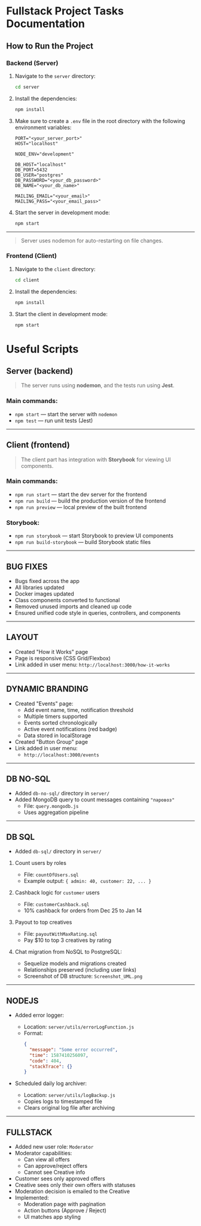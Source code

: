 # Fullstack Project Tasks Documentation

## How to Run the Project

### Backend (Server)

1. Navigate to the `server` directory:

   ```bash
   cd server
   ```

2. Install the dependencies:

   ```bash
   npm install
   ```

3. Make sure to create a `.env` file in the root directory with the following environment variables:

   ```env
   PORT="<your_server_port>"
   HOST="localhost"

   NODE_ENV="development"

   DB_HOST="localhost"
   DB_PORT=5432
   DB_USER="postgres"
   DB_PASSWORD="<your_db_password>"
   DB_NAME="<your_db_name>"

   MAILING_EMAIL="<your_email>"
   MAILING_PASS="<your_email_pass>"
   ```

4. Start the server in development mode:
   ```bash
   npm start
   ```

---

> Server uses nodemon for auto-restarting on file changes.

### Frontend (Client)

1. Navigate to the `client` directory:

   ```bash
   cd client
   ```

2. Install the dependencies:

   ```bash
   npm install
   ```

3. Start the client in development mode:
   ```bash
   npm start
   ```

# Useful Scripts

## Server (backend)

> The server runs using **nodemon**, and the tests run using **Jest**.

### Main commands:

- `npm start` — start the server with `nodemon`
- `npm test` — run unit tests (Jest)

---

## Client (frontend)

> The client part has integration with **Storybook** for viewing UI components.

### Main commands:

- `npm run start` — start the dev server for the frontend
- `npm run build` — build the production version of the frontend
- `npm run preview` — local preview of the built frontend

### Storybook:

- `npm run storybook` — start Storybook to preview UI components
- `npm run build-storybook` — build Storybook static files

---

## BUG FIXES

- Bugs fixed across the app
- All libraries updated
- Docker images updated
- Class components converted to functional
- Removed unused imports and cleaned up code
- Ensured unified code style in queries, controllers, and components

---

## LAYOUT

- Created "How it Works" page
- Page is responsive (CSS Grid/Flexbox)
- Link added in user menu: `http://localhost:3000/how-it-works`

---

## DYNAMIC BRANDING

- Created "Events" page:
  - Add event name, time, notification threshold
  - Multiple timers supported
  - Events sorted chronologically
  - Active event notifications (red badge)
  - Data stored in localStorage
- Created "Button Group" page
- Link added in user menu:
  - `http://localhost:3000/events`

---

## DB NO-SQL

- Added `db-no-sql/` directory in `server/`
- Added MongoDB query to count messages containing `"паровоз"`
  - File: `query.mongodb.js`
  - Uses aggregation pipeline

---

## DB SQL

- Added `db-sql/` directory in `server/`

1. Count users by roles

   - File: `countOfUsers.sql`
   - Example output: `{ admin: 40, customer: 22, ... }`

2. Cashback logic for `customer` users

   - File: `customerCashback.sql`
   - 10% cashback for orders from Dec 25 to Jan 14

3. Payout to top creatives

   - File: `payoutWithMaxRating.sql`
   - Pay $10 to top 3 creatives by rating

4. Chat migration from NoSQL to PostgreSQL:
   - Sequelize models and migrations created
   - Relationships preserved (including user links)
   - Screenshot of DB structure: `Screenshot_UML.png`

---

## NODEJS

- Added error logger:

  - Location: `server/utils/errorLogFunction.js`
  - Format:
    ```json
    {
      "message": "Some error occurred",
      "time": 1587410256097,
      "code": 404,
      "stackTrace": {}
    }
    ```

- Scheduled daily log archiver:
  - Location: `server/utils/logBackup.js`
  - Copies logs to timestamped file
  - Clears original log file after archiving

---

## FULLSTACK

- Added new user role: `Moderator`
- Moderator capabilities:
  - Can view all offers
  - Can approve/reject offers
  - Cannot see Creative info
- Customer sees only approved offers
- Creative sees only their own offers with statuses
- Moderation decision is emailed to the Creative
- Implemented:
  - Moderation page with pagination
  - Action buttons (Approve / Reject)
  - UI matches app styling
